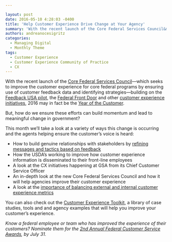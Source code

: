 ```yaml
---

layout: post
date: 2016-05-10 4:28:03 -0400
title: 'Help Customer Experience Drive Change at Your Agency'
summary: 'With the recent launch of the Core Federal Services Council&mdash;which seeks to improve the customer experience for core federal programs by ensuring use of customer feedback data and identifying strategies&mdash;building on the Feedback USA pilot, the Federal Front Door and other customer experience initiatives, 2016 may in fact be the Year of the Customer. But,'
authors: andreanocesigritz
categories:
  - Managing Digital
  - Monthly Theme
tags:
  - Customer Experience
  - Customer Experience Community of Practice
  - CX
---
```


With the recent launch of the [Core Federal Services Council](https://obamawhitehouse.archives.gov/sites/default/files/omb/memoranda/2016/m-16-08.pdf)—which seeks to improve the customer experience for core federal programs by ensuring use of customer feedback data and identifying strategies—building on the [Feedback USA pilot](https://www.WHATEVER/2015/01/12/15-government-customer-service-trends-for-2015/), the [Federal Front Door](https://labs.usa.gov/) and other [customer experience initiatives](https://18f.gsa.gov/2016/04/26/thinking-about-the-future-of-the-post-office-an-interview-with-amanda-weaver/), 2016 may in fact be the [Year of the Customer](https://www.WHATEVER/2014/12/01/will-2016-be-the-federal-governments-year-of-the-customer/).

But, how do we ensure these efforts can build momentum and lead to meaningful change in government?

This month we’ll take a look at a variety of ways this change is occurring and the agents helping ensure the customer’s voice is heard:

  * How to build genuine relationships with stakeholders by [refining messages and tactics based on feedback](https://www.WHATEVER/2016/05/09/the-content-corner-using-content-as-a-tool-for-improving-citizen-services/)
  * How the USDA’s working to improve how customer experience information is disseminated to their front-line employees
  * A look at the CX initiatives happening at GSA from its Chief Customer Service Officer
  * An in-depth look at the new Core Federal Services Council and how it will help agencies improve their customer experience
  * A look at the [importance of balancing external and internal customer experience metrics](https://www.WHATEVER/2016/05/16/customer-experience-performance-metrics-two-sides-to-every-story/)

You can also check out the [Customer Experience Toolkit](https://www.WHATEVER/resources/customer-experience-toolkit/), a library of case studies, tools and and agency examples that will help you improve your customer&#8217;s experience.

_Know a federal employee or team who has improved the experience of their customers? Nominate them for the [2nd Annual Federal Customer Service Awards](https://www.whitehouse.gov/blog/2015/12/15/unlocking-full-potential-americas-federal-workforce), by July 31._